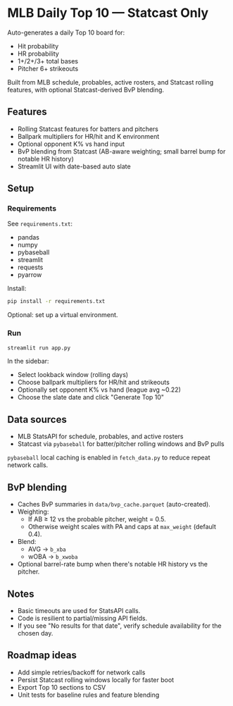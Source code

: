 # MLB Daily Top 10 — Statcast Only

Auto-generates a daily Top 10 board for:
- Hit probability
- HR probability
- 1+/2+/3+ total bases
- Pitcher 6+ strikeouts

Built from MLB schedule, probables, active rosters, and Statcast rolling features, with optional Statcast-derived BvP blending.

## Features

- Rolling Statcast features for batters and pitchers
- Ballpark multipliers for HR/hit and K environment
- Optional opponent K% vs hand input
- BvP blending from Statcast (AB-aware weighting; small barrel bump for notable HR history)
- Streamlit UI with date-based auto slate

## Setup

### Requirements

See `requirements.txt`:
- pandas
- numpy
- pybaseball
- streamlit
- requests
- pyarrow

Install:
```bash
pip install -r requirements.txt
```

Optional: set up a virtual environment.

### Run

```bash
streamlit run app.py
```

In the sidebar:
- Select lookback window (rolling days)
- Choose ballpark multipliers for HR/hit and strikeouts
- Optionally set opponent K% vs hand (league avg ~0.22)
- Choose the slate date and click "Generate Top 10"

## Data sources

- MLB StatsAPI for schedule, probables, and active rosters
- Statcast via `pybaseball` for batter/pitcher rolling windows and BvP pulls

`pybaseball` local caching is enabled in `fetch_data.py` to reduce repeat network calls.

## BvP blending

- Caches BvP summaries in `data/bvp_cache.parquet` (auto-created).
- Weighting:
  - If AB ≥ 12 vs the probable pitcher, weight = 0.5.
  - Otherwise weight scales with PA and caps at `max_weight` (default 0.4).
- Blend:
  - AVG -> `b_xba`
  - wOBA -> `b_xwoba`
- Optional barrel-rate bump when there's notable HR history vs the pitcher.

## Notes

- Basic timeouts are used for StatsAPI calls.
- Code is resilient to partial/missing API fields.
- If you see "No results for that date", verify schedule availability for the chosen day.

## Roadmap ideas

- Add simple retries/backoff for network calls
- Persist Statcast rolling windows locally for faster boot
- Export Top 10 sections to CSV
- Unit tests for baseline rules and feature blending